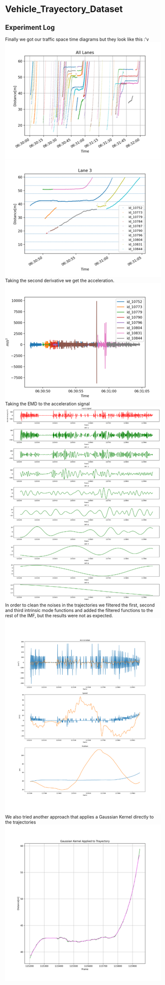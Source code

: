# Vehicle_Trayectory_Dataset
## Experiment Log
Finally we got our traffic space time diagrams but they look like this :'v
![](images/raw_spacetime.png)
![](images/raw_spacetime_zoom.png)
Taking the second derivative we get the acceleration.
![](images/accelerations.png)
Taking the EMD to the acceleration signal 
![](images/acce_EMD.png)
In order to clean the noises in the trajectories we filtered the first, second and third intrinsic mode functions and added the filtered functions to the rest of the IMF, but the results were not as expected. 
![](images/filtered_EMD.png)
We also tried another approach that applies a Gaussian Kernel directly to the trajectories
![](images/g_kernel_pos.png)
